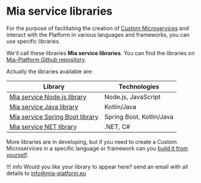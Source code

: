 # Mia service libraries
For the purpose of facilitating the creation of [Custom Microservices](./../development_suite/api-console/api-design/plugin_baas_4/) and interact with the Platform in various languages and frameworks, you can use specific libraries.

We'll call these libraries **Mia service libraries**. You can find the libraries on [Mia-Platform Github repository](https://github.com/mia-platform).

Actually the libraries available are:


| **Library** | **Technologies** |
| ------|------------|
|[Mia service Node.js library](https://github.com/mia-platform/custom-plugin-lib)|Node.js, JavaScript|
|[Mia service Java library](https://github.com/mia-platform/custom-plugin-java)| Kotlin/Java|
|[Mia service Spring Boot library](https://github.com/mia-platform/custom-plugin-java-springboot)|Spring Boot, Kotlin/Java  |
|[Mia service NET library](https://github.com/mia-platform/custom-plugin-java-springboot)|.NET, C#|


More libraries are in developing, but if you need to create a Custom Microservices in a specific language or framework can you [build it from yourself](./create-new-library.md).

!!! info
    Would you like your library to appear here? send an email with all details to [info@mia-platform.eu](mailto:info@mia-platform.eu)


